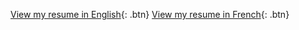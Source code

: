 [View my resume in English](./MykolaM_CV_english.pdf){: .btn}
[View my resume in French](./MykolaM_CV_francais.pdf){: .btn}